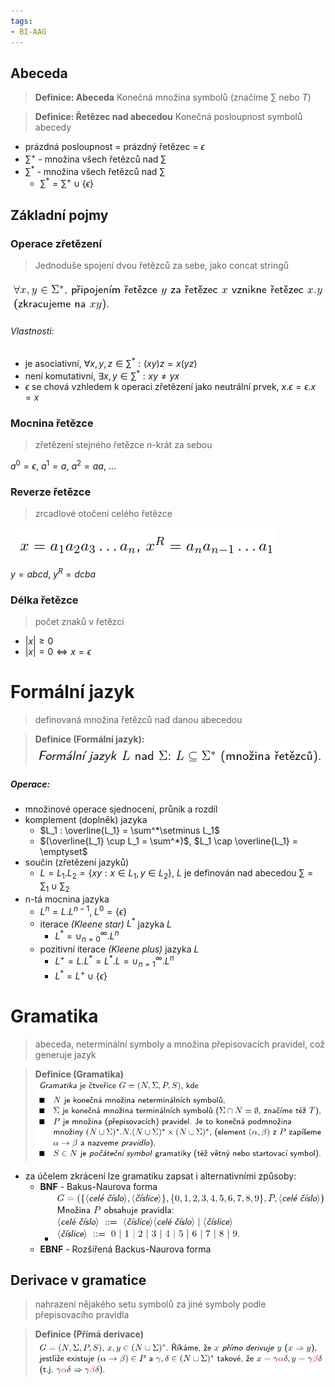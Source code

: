 ```yaml
---
tags:
- BI-AAG
---
```


## Abeceda
> **Definice: Abeceda**
> Konečná množina symbolů (značíme $\sum$ nebo $T$)

> **Definice: Řetězec nad abecedou**
> Konečná posloupnost symbolů abecedy

- prázdná posloupnost = prázdný řetězec = $\epsilon$
- $\sum^+$ - množina všech řetězců nad $\sum$
- $\sum^*$ - množina všech řetězců nad $\sum$ 
	- $\sum^* = \sum^+ \cup \{\epsilon\}$

## Základní pojmy

### Operace zřetězení
> Jednoduše spojení dvou řetězců za sebe, jako concat stringů

![](Attachments/Pasted%20image%2020231031165512.png)

###### Vlastnosti:
- je asociativní, $\forall x,y,z \in \sum^* : (xy)z = x(yz)$
- není komutativní, $\exists x,y \in \sum^* : xy \neq yx$
- $\epsilon$ se chová vzhledem k operaci zřetězení jako neutrální prvek, $x . \epsilon = \epsilon . x = x$

### Mocnina řetězce
> zřetězení stejného řetězce $n$-krát za sebou

$a^0 = \epsilon$, $a^1 = a$, $a^2 = aa$, ...

### Reverze řetězce
> zrcadlové otočení celého řetězce

![](Attachments/Pasted%20image%2020231031165806.png)

$y = abcd$, $y^R = dcba$

### Délka řetězce
> počet znaků v řetězci

- $|x| \geq 0$
- $|x| = 0 \Leftrightarrow x = \epsilon$

# Formální jazyk
> definovaná množina řetězců nad danou abecedou

> **Definice (Formální jazyk):**
> ![](Attachments/Pasted%20image%2020231031170457.png)

##### Operace:
- množinové operace sjednocení, průnik a rozdíl
- komplement (doplněk) jazyka
	- $L_1 : \overline{L_1} = \sum^*\setminus L_1$
	- $(\overline{L_1} \cup L_1 = \sum^*)$, $L_1 \cap \overline{L_1} = \emptyset$
- součin (zřetězení jazyků)
	- $L = L_1 . L_2 = \{xy : x \in L_1, y \in L_2\}$, $L$ je definován nad abecedou $\sum = \sum_1 \cup \sum_2$
- n-tá mocnina jazyka
	- $L^n = L.L^{n-1}$, $L^0 = \{\epsilon\}$
	- iterace *(Kleene star)* $L^*$ jazyka $L$
		- $L^* = \cup^{\infty}_{n=0}.L^n$
	- pozitivní iterace *(Kleene plus)* jazyka $L$
		- $L^+ = L.L^* = L^*.L = \cup^{\infty}_{n=1}.L^n$
		- $L^* = L^+ \cup \{\epsilon\}$

# Gramatika
> abeceda, neterminální symboly a množina přepisovacích pravidel, což generuje jazyk

> **Definice (Gramatika)**
> ![](Attachments/Pasted%20image%2020231101221641.png)

- za účelem zkrácení lze gramatiku zapsat i alternativními způsoby:
	- **BNF** - Bakus-Naurova forma
		- ![](Attachments/Pasted%20image%2020231101221823.png)
	- **EBNF** - Rozšířená Backus-Naurova forma

## Derivace v gramatice
> nahrazení nějakého setu symbolů za jiné symboly podle přepisovacího pravidla

> **Definice (Přímá derivace)**
> ![](Attachments/Pasted%20image%2020231101221945.png)